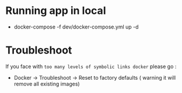# Running app in local
- docker-compose -f dev/docker-compose.yml up -d
# Troubleshoot
If you face with `too many levels of symbolic links docker` please go : 
- Docker -> Troubleshoot -> Reset to factory defaults ( warning it will remove all existing images)
